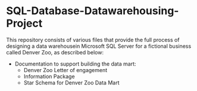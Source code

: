 # SQL-Database-Datawarehousing-Project

This repository consists of various files that provide the full process of designing a data warehousein Microsoft SQL Server for a fictional business called Denver Zoo, as described below:

* Documentation to support building the data mart:
  * Denver Zoo Letter of engagement
  * Information Package
  * Star Schema for Denver Zoo Data Mart
